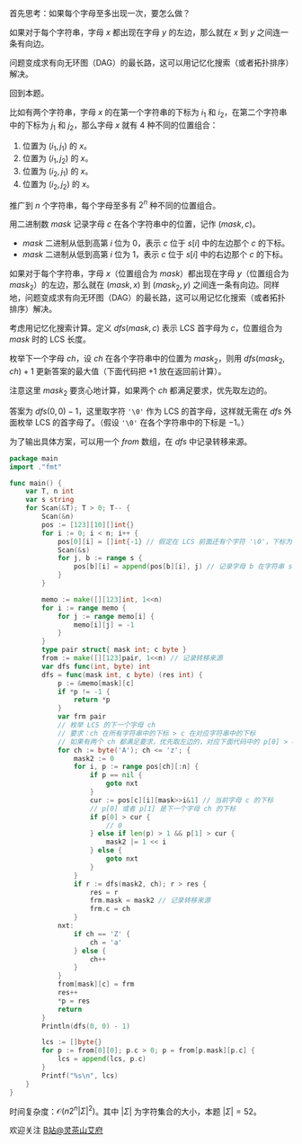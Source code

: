 首先思考：如果每个字母至多出现一次，要怎么做？

如果对于每个字符串，字母 $x$ 都出现在字母 $y$ 的左边，那么就在 $x$ 到 $y$ 之间连一条有向边。

问题变成求有向无环图（DAG）的最长路，这可以用记忆化搜索（或者拓扑排序）解决。

回到本题。

比如有两个字符串，字母 $x$ 的在第一个字符串的下标为 $i_1$ 和 $i_2$，在第二个字符串中的下标为 $j_1$ 和 $j_2$，那么字母 $x$ 就有 $4$ 种不同的位置组合：

1. 位置为 $(i_1, j_1)$ 的 $x$。
2. 位置为 $(i_1, j_2)$ 的 $x$。
3. 位置为 $(i_2, j_1)$ 的 $x$。
4. 位置为 $(i_2, j_2)$ 的 $x$。

推广到 $n$ 个字符串，每个字母至多有 $2^n$ 种不同的位置组合。

用二进制数 $\textit{mask}$ 记录字母 $c$ 在各个字符串中的位置，记作 $(\textit{mask},c)$。

- $\textit{mask}$ 二进制从低到高第 $i$ 位为 $0$，表示 $c$ 位于 $s[i]$ 中的左边那个 $c$ 的下标。
- $\textit{mask}$ 二进制从低到高第 $i$ 位为 $1$，表示 $c$ 位于 $s[i]$ 中的右边那个 $c$ 的下标。

如果对于每个字符串，字母 $x$（位置组合为 $\textit{mask}$）都出现在字母 $y$（位置组合为 $\textit{mask}_2$）的左边，那么就在 $(\textit{mask},x)$ 到 $(\textit{mask}_2,y)$ 之间连一条有向边。同样地，问题变成求有向无环图（DAG）的最长路，这可以用记忆化搜索（或者拓扑排序）解决。

考虑用记忆化搜索计算。定义 $\textit{dfs}(\textit{mask},c)$ 表示 LCS 首字母为 $c$，位置组合为 $\textit{mask}$ 时的 LCS 长度。

枚举下一个字母 $\textit{ch}$，设 $\textit{ch}$ 在各个字符串中的位置为 $\textit{mask}_2$，则用 $\textit{dfs}(\textit{mask}_2,\textit{ch}) + 1$ 更新答案的最大值（下面代码把 $+1$ 放在返回前计算）。

注意这里 $\textit{mask}_2$ 要贪心地计算，如果两个 $\textit{ch}$ 都满足要求，优先取左边的。

答案为 $\textit{dfs}(0,0)-1$，这里取字符 `'\0'` 作为 LCS 的首字母，这样就无需在 $\textit{dfs}$ 外面枚举 LCS 的首字母了。（假设 `'\0'` 在各个字符串中的下标是 $-1$。）

为了输出具体方案，可以用一个 $\textit{from}$ 数组，在 $\textit{dfs}$ 中记录转移来源。

```go
package main
import ."fmt"

func main() {
	var T, n int
	var s string
	for Scan(&T); T > 0; T-- {
		Scan(&n)
		pos := [123][10][]int{}
		for i := 0; i < n; i++ {
			pos[0][i] = []int{-1} // 假定在 LCS 前面还有个字符 '\0'，下标为 -1
			Scan(&s)
			for j, b := range s {
				pos[b][i] = append(pos[b][i], j) // 记录字母 b 在字符串 s[i] 中的出现位置 j
			}
		}

		memo := make([][123]int, 1<<n)
		for i := range memo {
			for j := range memo[i] {
				memo[i][j] = -1
			}
		}
		type pair struct{ mask int; c byte }
		from := make([][123]pair, 1<<n) // 记录转移来源
		var dfs func(int, byte) int
		dfs = func(mask int, c byte) (res int) {
			p := &memo[mask][c]
			if *p != -1 {
				return *p
			}
			var frm pair
			// 枚举 LCS 的下一个字母 ch
			// 要求：ch 在所有字符串中的下标 > c 在对应字符串中的下标
			// 如果有两个 ch 都满足要求，优先取左边的，对应下面代码中的 p[0] > cur
			for ch := byte('A'); ch <= 'z'; {
				mask2 := 0
				for i, p := range pos[ch][:n] {
					if p == nil {
						goto nxt
					}
					cur := pos[c][i][mask>>i&1] // 当前字母 c 的下标
					// p[0] 或者 p[1] 是下一个字母 ch 的下标
					if p[0] > cur {
						// 0
					} else if len(p) > 1 && p[1] > cur {
						mask2 |= 1 << i
					} else {
						goto nxt
					}
				}
				if r := dfs(mask2, ch); r > res {
					res = r
					frm.mask = mask2 // 记录转移来源
					frm.c = ch
				}
			nxt:
				if ch == 'Z' {
					ch = 'a'
				} else {
					ch++
				}
			}
			from[mask][c] = frm
			res++
			*p = res
			return
		}
		Println(dfs(0, 0) - 1)

		lcs := []byte{}
		for p := from[0][0]; p.c > 0; p = from[p.mask][p.c] {
			lcs = append(lcs, p.c)
		}
		Printf("%s\n", lcs)
	}
}
```

时间复杂度：$\mathcal{O}(n2^n|\Sigma|^2)$。其中 $|\Sigma|$ 为字符集合的大小，本题 $|\Sigma|=52$。

欢迎关注 [B站@灵茶山艾府](https://space.bilibili.com/206214)
